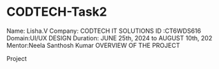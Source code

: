 # CODTECH-Task2
Name: Lisha.V
Company: CODTECH IT SOLUTIONS 
ID :CT6WDS616
Domain:UI/UX DESIGN
Duration: JUNE 25th, 2024 to AUGUST 10th, 202
Mentor:Neela Santhosh Kumar
OVERVIEW OF THE PROJECT

Project
